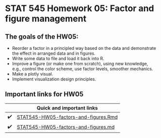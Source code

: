 # STAT 545 Homework 05: Factor and figure management

## The goals of the HW05:

- Reorder a factor in a principled way based on the data and demonstrate the effect in arranged data and in figures.
- Write some data to file and load it back into R.
- Improve a figure (or make one from scratch), using new knowledge, e.g., control the color scheme, use factor levels, smoother mechanics.
- Make a plotly visual.
- Implement visualization design principles.

## Important links for HW05


|               | Quick and important links|
| ------------- |-------------|
|  :heavy_check_mark: | [STAT545-HW05-factors-and-figures.Rmd](https://github.com/STAT545-UBC-students/hw05-rachlobay/blob/master/STAT545-HW05-factors-and-figures.Rmd)| 
|  :heavy_check_mark: | [STAT545-HW05-factors-and-figures.md](https://github.com/STAT545-UBC-students/hw05-rachlobay/blob/master/STAT545-HW05-factors-and-figures.md)| 

